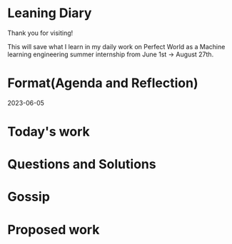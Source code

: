 # Leaning Diary
Thank you for visiting!

This will save what I learn in my daily work on Perfect World as a Machine learning engineering summer internship from June 1st -> August 27th.

# Format(Agenda and Reflection)
2023-06-05
# Today's work
# Questions and Solutions 
# Gossip
# Proposed work
